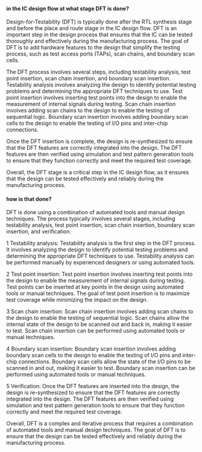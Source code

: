 #### in the IC design flow at what stage DFT is done?

Design-for-Testability (DFT) is typically done after the RTL synthesis stage and before the place and route stage in the IC design flow. DFT is an important step in the design process that ensures that the IC can be tested thoroughly and effectively during the manufacturing process. The goal of DFT is to add hardware features to the design that simplify the testing process, such as test access ports (TAPs), scan chains, and boundary scan cells.

The DFT process involves several steps, including testability analysis, test point insertion, scan chain insertion, and boundary scan insertion. Testability analysis involves analyzing the design to identify potential testing problems and determining the appropriate DFT techniques to use. Test point insertion involves inserting test points into the design to enable the measurement of internal signals during testing. Scan chain insertion involves adding scan chains to the design to enable the testing of sequential logic. Boundary scan insertion involves adding boundary scan cells to the design to enable the testing of I/O pins and inter-chip connections.

Once the DFT insertion is complete, the design is re-synthesized to ensure that the DFT features are correctly integrated into the design. The DFT features are then verified using simulation and test pattern generation tools to ensure that they function correctly and meet the required test coverage.

Overall, the DFT stage is a critical step in the IC design flow, as it ensures that the design can be tested effectively and reliably during the manufacturing process.

#### how is that done?

DFT is done using a combination of automated tools and manual design techniques. The process typically involves several stages, including testability analysis, test point insertion, scan chain insertion, boundary scan insertion, and verification.

1 Testability analysis: Testability analysis is the first step in the DFT process. It involves analyzing the design to identify potential testing problems and determining the appropriate DFT techniques to use. Testability analysis can be performed manually by experienced designers or using automated tools.

2 Test point insertion: Test point insertion involves inserting test points into the design to enable the measurement of internal signals during testing. Test points can be inserted at key points in the design using automated tools or manual techniques. The goal of test point insertion is to maximize test coverage while minimizing the impact on the design.

3 Scan chain insertion: Scan chain insertion involves adding scan chains to the design to enable the testing of sequential logic. Scan chains allow the internal state of the design to be scanned out and back in, making it easier to test. Scan chain insertion can be performed using automated tools or manual techniques.

4 Boundary scan insertion: Boundary scan insertion involves adding boundary scan cells to the design to enable the testing of I/O pins and inter-chip connections. Boundary scan cells allow the state of the I/O pins to be scanned in and out, making it easier to test. Boundary scan insertion can be performed using automated tools or manual techniques.

5 Verification: Once the DFT features are inserted into the design, the design is re-synthesized to ensure that the DFT features are correctly integrated into the design. The DFT features are then verified using simulation and test pattern generation tools to ensure that they function correctly and meet the required test coverage.

Overall, DFT is a complex and iterative process that requires a combination of automated tools and manual design techniques. The goal of DFT is to ensure that the design can be tested effectively and reliably during the manufacturing process.
